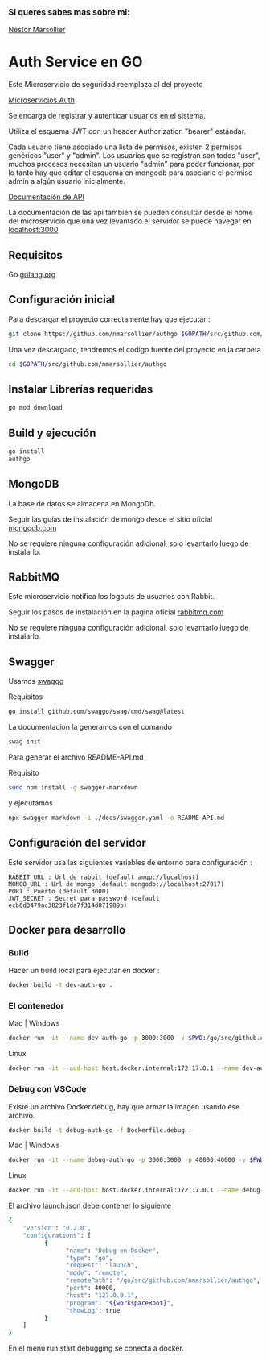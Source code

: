 ### Si queres sabes mas sobre mi:
[Nestor Marsollier](https://github.com/nmarsollier/profile)

# Auth Service en GO

Este Microservicio de seguridad reemplaza al del proyecto

[Microservicios Auth](https://github.com/nmarsollier/ecommerce)

Se encarga de registrar y autenticar usuarios en el sistema.

Utiliza el esquema JWT con un header Authorization "bearer" estándar.

Cada usuario tiene asociado una lista de permisos, existen 2 permisos genéricos "user" y "admin". Los usuarios que se registran son todos "user",  muchos procesos necesitan un usuario "admin" para poder funcionar, por lo tanto hay que editar el esquema en mongodb para asociarle el permiso admin a algún usuario inicialmente.

[Documentación de API](./README-API.md)

La documentación de las api también se pueden consultar desde el home del microservicio
que una vez levantado el servidor se puede navegar en [localhost:3000](http://localhost:3000/docs/index.html)

## Requisitos

Go [golang.org](https://golang.org/doc/install)


## Configuración inicial

Para descargar el proyecto correctamente hay que ejecutar :

```bash
git clone https://github.com/nmarsollier/authgo $GOPATH/src/github.com/nmarsollier/authgo
```

Una vez descargado, tendremos el codigo fuente del proyecto en la carpeta

```bash
cd $GOPATH/src/github.com/nmarsollier/authgo
```

## Instalar Librerías requeridas


```bash
go mod download
```

Build y ejecución
-

```bash
go install
authgo
```

## MongoDB

La base de datos se almacena en MongoDb.

Seguir las guías de instalación de mongo desde el sitio oficial [mongodb.com](https://www.mongodb.com/download-center#community)

No se requiere ninguna configuración adicional, solo levantarlo luego de instalarlo.

## RabbitMQ

Este microservicio notifica los logouts de usuarios con Rabbit.

Seguir los pasos de instalación en la pagina oficial [rabbitmq.com](https://www.rabbitmq.com/)

No se requiere ninguna configuración adicional, solo levantarlo luego de instalarlo.

## Swagger

Usamos [swaggo](https://github.com/swaggo/swag)

Requisitos 

```bash
go install github.com/swaggo/swag/cmd/swag@latest
```

La documentacion la generamos con el comando

```bash
swag init
```

Para generar el archivo README-API.md

Requisito 

```bash
sudo npm install -g swagger-markdown
```

y ejecutamos 

```bash
npx swagger-markdown -i ./docs/swagger.yaml -o README-API.md
```

## Configuración del servidor

Este servidor usa las siguientes variables de entorno para configuración :

```
RABBIT_URL : Url de rabbit (default amqp://localhost)
MONGO_URL : Url de mongo (default mongodb://localhost:27017)
PORT : Puerto (default 3000)
JWT_SECRET : Secret para password (default ecb6d3479ac3823f1da7f314d871989b)
```

## Docker para desarrollo

### Build

Hacer un build local para ejecutar en docker :

```bash
docker build -t dev-auth-go .
```

### El contenedor

Mac | Windows

```bash
docker run -it --name dev-auth-go -p 3000:3000 -v $PWD:/go/src/github.com/nmarsollier/authgo dev-auth-go
```

Linux

```bash
docker run -it --add-host host.docker.internal:172.17.0.1 --name dev-auth-go -p 3000:3000 -v $PWD:/go/src/github.com/nmarsollier/authgo dev-auth-go
```

### Debug con VSCode

Existe un archivo Docker.debug, hay que armar la imagen usando ese archivo.

```bash
docker build -t debug-auth-go -f Dockerfile.debug .
```

Mac | Windows
```bash
docker run -it --name debug-auth-go -p 3000:3000 -p 40000:40000 -v $PWD:/go/src/github.com/nmarsollier/authgo debug-auth-go
```

Linux
```bash
docker run -it --add-host host.docker.internal:172.17.0.1 --name debug-auth-go -p 3000:3000 -p 40000:40000 -v $PWD:/go/src/github.com/nmarsollier/authgo debug-auth-go
```

El archivo launch.json debe contener lo siguiente

```bash
{
    "version": "0.2.0",
    "configurations": [
          {
                "name": "Debug en Docker",
                "type": "go",
                "request": "launch",
                "mode": "remote",
                "remotePath": "/go/src/github.com/nmarsollier/authgo",
                "port": 40000,
                "host": "127.0.0.1",
                "program": "${workspaceRoot}",
                "showLog": true
          }
    ]
}
```

En el menú run start debugging se conecta a docker.

